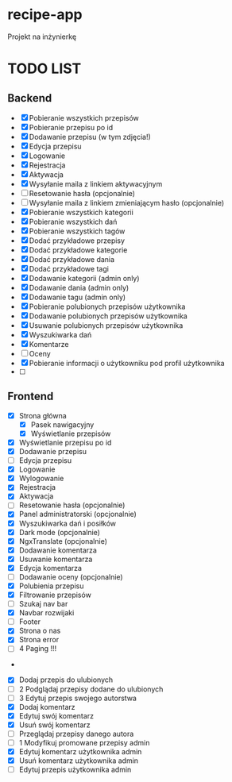 # recipe-app
Projekt na inżynierkę

# TODO LIST

## Backend

- [x] Pobieranie wszystkich przepisów
- [x] Pobieranie przepisu po id
- [x] Dodawanie przepisu (w tym zdjęcia!)
- [x] Edycja przepisu
- [x] Logowanie
- [x] Rejestracja
- [x] Aktywacja
- [x] Wysyłanie maila z linkiem aktywacyjnym
- [ ] Resetowanie hasła (opcjonalnie)
- [ ] Wysyłanie maila z linkiem zmieniającym hasło (opcjonalnie)
- [x] Pobieranie wszystkich kategorii
- [x] Pobieranie wszystkich dań
- [x] Pobieranie wszystkich tagów
- [x] Dodać przykładowe przepisy
- [x] Dodać przykładowe kategorie
- [x] Dodać przykładowe dania
- [x] Dodać przykładowe tagi
- [x] Dodawanie kategorii (admin only)
- [x] Dodawanie dania (admin only)
- [x] Dodawanie tagu (admin only)
- [x] Pobieranie polubionych przepisów użytkownika
- [x] Dodawanie polubionych przepisów użytkownika
- [x] Usuwanie polubionych przepisów użytkownika
- [x] Wyszukiwarka dań
- [x] Komentarze
- [ ] Oceny
- [x] Pobieranie informacji o użytkowniku pod profil użytkownika
- [ ] 

## Frontend

- [x] Strona główna
  - [x] Pasek nawigacyjny
  - [x] Wyświetlanie przepisów
- [x] Wyświetlanie przepisu po id
- [x] Dodawanie przepisu
- [ ] Edycja przepisu
- [x] Logowanie
- [x] Wylogowanie
- [x] Rejestracja
- [x] Aktywacja
- [ ] Resetowanie hasła (opcjonalnie)
- [x] Panel administratorski (opcjonalnie)
- [x] Wyszukiwarka dań i posiłków
- [x] Dark mode (opcjonalnie)
- [x] NgxTranslate (opcjonalnie)
- [x] Dodawanie komentarza
- [x] Usuwanie komentarza
- [x] Edycja komentarza
- [ ] Dodawanie oceny (opcjonalnie)
- [x] Polubienia przepisu
- [x] Filtrowanie przepisów
- [ ] Szukaj nav bar
- [x] Navbar rozwijaki
- [ ] Footer
- [x] Strona o nas
- [x] Strona error
- [ ] 4 Paging !!!
- 
- [x] Dodaj przepis do ulubionych
- [ ] 2 Podglądaj przepisy dodane do ulubionych
- [ ] 3 Edytuj przepis swojego autorstwa
- [x] Dodaj komentarz
- [x] Edytuj swój komentarz
- [x] Usuń swój komentarz
- [ ] Przeglądaj przepisy danego autora
- [ ] 1 Modyfikuj promowane przepisy admin 
- [x] Edytuj komentarz użytkownika admin
- [x] Usuń komentarz użytkownika admin
- [ ] Edytuj przepis użytkownika admin
